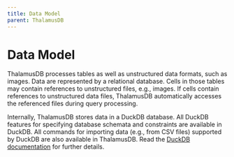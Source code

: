 ```yaml
---
title: Data Model
parent: ThalamusDB
---
```


# Data Model

ThalamusDB processes tables as well as unstructured data formats, such as images. Data are represented by a relational database. Cells in those tables may contain references to unstructured files, e.g., images. If cells contain references to unstructured data files, ThalamusDB automatically accesses the referenced files during query processing.

Internally, ThalamusDB stores data in a DuckDB database. All DuckDB features for specifying database schemata and constraints are available in DuckDB. All commands for importing data (e.g., from CSV files) supported by DuckDB are also available in ThalamusDB. Read the [DuckDB documentation](https://duckdb.org/docs/stable/sql/introduction) for further details.
